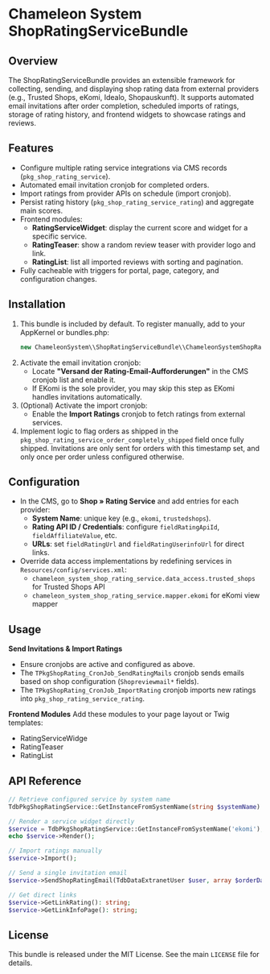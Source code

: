 Chameleon System ShopRatingServiceBundle
========================================

Overview
--------
The ShopRatingServiceBundle provides an extensible framework for collecting, sending, and displaying shop rating data from external providers (e.g., Trusted Shops, eKomi, Idealo, Shopauskunft). It supports automated email invitations after order completion, scheduled imports of ratings, storage of rating history, and frontend widgets to showcase ratings and reviews.

Features
--------
- Configure multiple rating service integrations via CMS records (`pkg_shop_rating_service`).
- Automated email invitation cronjob for completed orders.
- Import ratings from provider APIs on schedule (import cronjob).
- Persist rating history (`pkg_shop_rating_service_rating`) and aggregate main scores.
- Frontend modules:
  - **RatingServiceWidget**: display the current score and widget for a specific service.
  - **RatingTeaser**: show a random review teaser with provider logo and link.
  - **RatingList**: list all imported reviews with sorting and pagination.
- Fully cacheable with triggers for portal, page, category, and configuration changes.

Installation
------------
1. This bundle is included by default. To register manually, add to your AppKernel or bundles.php:
    ```php
    new ChameleonSystem\\ShopRatingServiceBundle\\ChameleonSystemShopRatingServiceBundle(),
    ```
2. Activate the email invitation cronjob:
   - Locate **"Versand der Rating-Email-Aufforderungen"** in the CMS cronjob list and enable it.
   - If EKomi is the sole provider, you may skip this step as EKomi handles invitations automatically.
3. (Optional) Activate the import cronjob:
   - Enable the **Import Ratings** cronjob to fetch ratings from external services.
4. Implement logic to flag orders as shipped in the `pkg_shop_rating_service_order_completely_shipped` field once fully shipped.
   Invitations are only sent for orders with this timestamp set, and only once per order unless configured otherwise.

Configuration
-------------
- In the CMS, go to **Shop » Rating Service** and add entries for each provider:
  - **System Name**: unique key (e.g., `ekomi`, `trustedshops`).
  - **Rating API ID / Credentials**: configure `fieldRatingApiId`, `fieldAffiliateValue`, etc.
  - **URLs**: set `fieldRatingUrl` and `fieldRatingUserinfoUrl` for direct links.
- Override data access implementations by redefining services in `Resources/config/services.xml`:
  - `chameleon_system_shop_rating_service.data_access.trusted_shops` for Trusted Shops API
  - `chameleon_system_shop_rating_service.mapper.ekomi` for eKomi view mapper

Usage
-----
**Send Invitations & Import Ratings**
- Ensure cronjobs are active and configured as above.
- The `TPkgShopRating_CronJob_SendRatingMails` cronjob sends emails based on shop configuration (`Shopreviewmail*` fields).
- The `TPkgShopRating_CronJob_ImportRating` cronjob imports new ratings into `pkg_shop_rating_service_rating`.

**Frontend Modules**
Add these modules to your page layout or Twig templates:
- RatingServiceWidge
- RatingTeaser
- RatingList

API Reference
-------------
```php
// Retrieve configured service by system name
TdbPkgShopRatingService::GetInstanceFromSystemName(string $systemName): ?TdbPkgShopRatingService

// Render a service widget directly
$service = TdbPkgShopRatingService::GetInstanceFromSystemName('ekomi');
echo $service->Render();

// Import ratings manually
$service->Import();

// Send a single invitation email
$service->SendShopRatingEmail(TdbDataExtranetUser $user, array $orderData): bool;

// Get direct links
$service->GetLinkRating(): string;
$service->GetLinkInfoPage(): string;
```

License
-------
This bundle is released under the MIT License. See the main `LICENSE` file for details.

